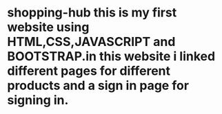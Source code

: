 # shopping-hub this is my first website using HTML,CSS,JAVASCRIPT and BOOTSTRAP.in this website i linked different pages for different products and a sign in page for signing in.
